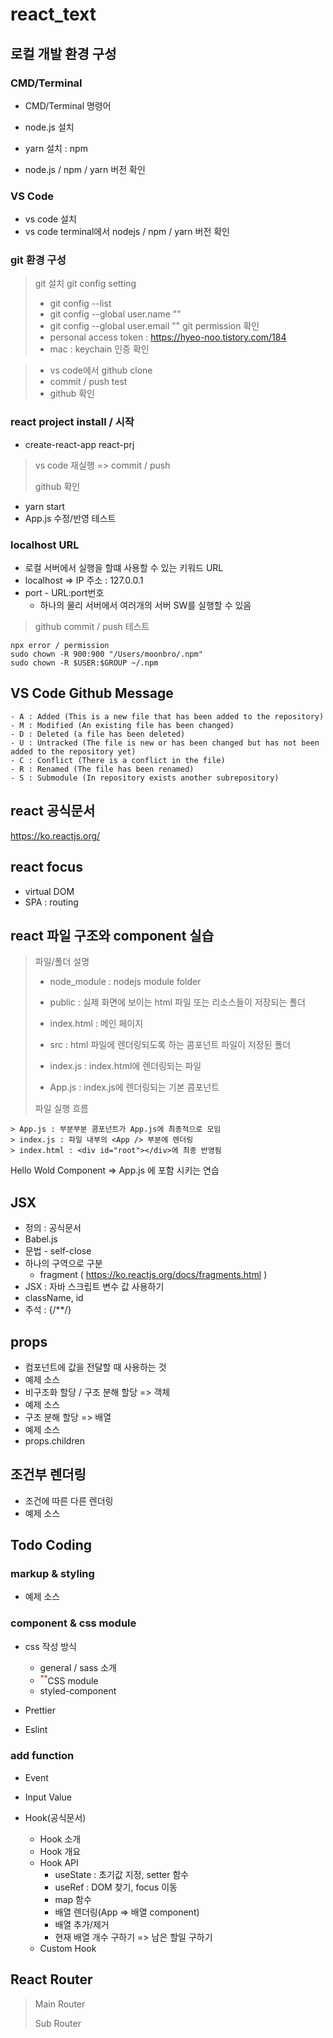 # react_text

## 로컬 개발 환경 구성

### CMD/Terminal

- CMD/Terminal 명령어

- node.js 설치
- yarn 설치 : npm
- node.js / npm / yarn 버전 확인

### VS Code

- vs code 설치
- vs code terminal에서 nodejs / npm / yarn 버전 확인

### git 환경 구성

> git 설치
> git config setting
>  - git config --list
>  - git config --global user.name ""
>  - git config --global user.email ""
> git permission 확인
>  - personal access token : https://hyeo-noo.tistory.com/184
> - mac : keychain 인증 확인

> - vs code에서 github clone
> - commit / push test
> - github 확인

### react project install / 시작

- create-react-app react-prj

> vs code 재실행 => commit / push
> 
> github 확인

- yarn start
- App.js 수정/반영 테스트

### localhost URL

- 로컬 서버에서 실행을 할떄 사용할 수 있는 키워드 URL
- localhost => IP 주소 : 127.0.0.1
- port - URL:port번호
  - 하나의 물리 서버에서 여러개의 서버 SW를 실행할 수 있음

> github commit / push 테스트

```
npx error / permission
sudo chown -R 900:900 "/Users/moonbro/.npm"
sudo chown -R $USER:$GROUP ~/.npm
```

## VS Code Github Message

```
- A : Added (This is a new file that has been added to the repository)
- M : Modified (An existing file has been changed)
- D : Deleted (a file has been deleted)
- U : Untracked (The file is new or has been changed but has not been added to the repository yet)
- C : Conflict (There is a conflict in the file)
- R : Renamed (The file has been renamed)
- S : Submodule (In repository exists another subrepository)
```

## react 공식문서
https://ko.reactjs.org/

## react focus

- virtual DOM
- SPA : routing

## react 파일 구조와 component 실습

> 파일/폴더 설명
>  - node_module : nodejs module folder
>  - public : 실제 화면에 보이는 html 파일 또는 리소스들이 저장되는 폴더
>   - index.html : 메인 페이지
>  
>  - src : html 파일에 렌더링되도록 하는 콤포넌트 파일이 저장된 폴더
>   - index.js : index.html에 렌더링되는 파일
>   - App.js : index.js에 렌더링되는 기본 콤포넌트
>   
> 파일 실행 흐름
```
> App.js : 부분부분 콤포넌트가 App.js에 최종적으로 모임
> index.js : 파일 내부의 <App /> 부분에 렌더링
> index.html : <div id="root"></div>에 최종 반영됨
```

Hello Wold Component => App.js 에 포함 시키는 연습


## JSX

- 정의 : 공식문서
- Babel.js
- 문법 - self-close
- 하나의 구역으로 구분
  - fragment ( https://ko.reactjs.org/docs/fragments.html )
- JSX : 자바 스크립트 변수 값 사용하기 
- className, id
- 주석 : {/**/}

## props

- 컴포넌트에 값을 전달할 때 사용하는 것
- 예제 소스
- 비구조화 할당 / 구조 분해 할당 => 객체
- 예제 소스
- 구조 분해 할당 => 배열
- 예제 소스
- props.children


## 조건부 렌더링
- 조건에 따른 다른 렌더링
- 예제 소스

## Todo Coding

### markup & styling

- 예제 소스

### component & css module

- css 작성 방식
  - general / sass 소개
  - <sup style="color:red;">**</sup>CSS module
  - styled-component

- Prettier
- Eslint

### add function

- Event
- Input Value

- Hook(공식문서)
  - Hook 소개
  - Hook 개요
  - Hook API
    - useState : 초기값 지정, setter 함수
    - useRef : DOM 찾기, focus 이동
    - map 함수
    - 배열 렌더링(App => 배열 component)
    - 배열 추가/제거
    - 현재 배열 개수 구하기 => 남은 할일 구하기
  - Custom Hook

## React Router

> Main Router
> 
> Sub Router


